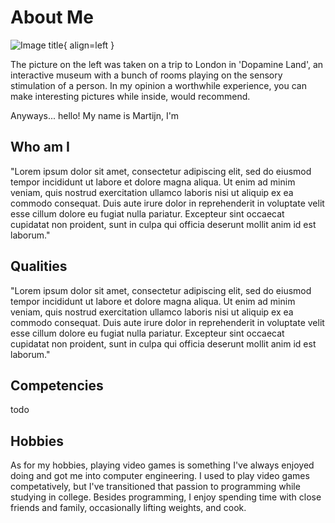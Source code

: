 # About Me

![Image title](https://media.licdn.com/dms/image/C4E03AQGFd4QEmkphMw/profile-displayphoto-shrink_200_200/0/1659435101367?e=1718236800&v=beta&t=l8hLSLO00Em7lk3mVwBXmBg6DaswwRFOvEZ7muf7kQU){ align=left }

The picture on the left was taken on a trip to London in 'Dopamine Land', an interactive 
museum with a bunch of rooms playing on the sensory stimulation of a person. In my opinion a worthwhile experience, you can make interesting pictures while inside, would recommend.

Anyways... hello! My name is Martijn, I'm 


 
## Who am I
"Lorem ipsum dolor sit amet, consectetur adipiscing elit, sed do eiusmod tempor incididunt ut labore et dolore magna aliqua. Ut enim ad minim veniam, quis nostrud exercitation ullamco laboris nisi ut aliquip ex ea commodo consequat. Duis aute irure dolor in reprehenderit in voluptate velit esse cillum dolore eu fugiat nulla pariatur. Excepteur sint occaecat cupidatat non proident, sunt in culpa qui officia deserunt mollit anim id est laborum."
## Qualities
"Lorem ipsum dolor sit amet, consectetur adipiscing elit, sed do eiusmod tempor incididunt ut labore et dolore magna aliqua. Ut enim ad minim veniam, quis nostrud exercitation ullamco laboris nisi ut aliquip ex ea commodo consequat. Duis aute irure dolor in reprehenderit in voluptate velit esse cillum dolore eu fugiat nulla pariatur. Excepteur sint occaecat cupidatat non proident, sunt in culpa qui officia deserunt mollit anim id est laborum."

## Competencies
todo 

## Hobbies
As for my hobbies, playing video games is something I've always enjoyed doing and
got me into computer engineering. I used to play video games competatively, but I've transitioned that passion to programming while studying in college. Besides programming, I enjoy spending time with close friends and family, occasionally lifting weights, and cook.

